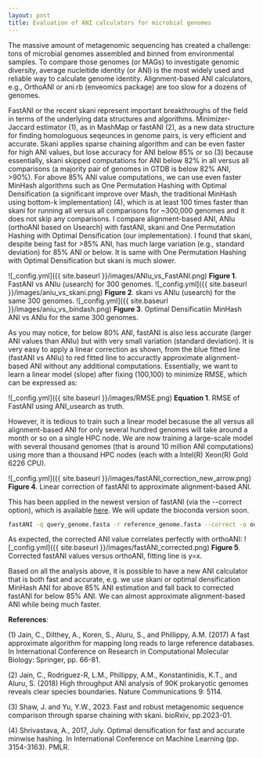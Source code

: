 ```yaml
---
layout: post
title: Evaluation of ANI calculators for microbial genomes
---
```


The massive amount of metagenomic sequencing has created a challenge: tons of microbial genomes assembled and binned from environmental samples. To compare those genomes (or MAGs) to investigate genomic diversity, average nucleitide identity (or ANI) is the most widely used and reliable way to calculate genome identity. Alignment-based ANI calculators, e.g., OrthoANI or ani.rb (enveomics package) are too slow for a dozens of genomes. 


FastANI or the recent skani  represent important breakthroughs of the field in terms of the underlying data structures and algorithms. Minimizer-Jaccard estimator (1), as in MashMap or fastANI (2), as a new data structure for finding homologuous seqeunces in genome pairs, is very efficient and accurate. Skani applies sparse chaining algorithm and can be even faster for high ANI values, but lose accuracy for ANI below 85% or so (3) because essentially, skani skipped computations for ANI below 82% in all versus all comparisons (a majority pair of genomes in GTDB is below 82% ANI, >90%). For above 85% ANI value computations, we can use even faster MinHash algorithms such as One Permutation Hashing with Optimal Densification (a significant improve over Mash, the traditional MinHash using bottom-k implementation) (4), which is at least 100 times faster than skani for running all versus all comparisons for ~300,000 genomes and it does not skip any comparisons. I compare alignment-based ANI, ANIu (orthoANI based on Usearch) with fastANI, skani and One Permutation Hashing with Optimal Densification (our implementation). I found that skani, despite being fast for >85% ANI, has much large variation (e.g., standard deviation) for 85% ANI or below. It is same with One Permutation Hashing with Optimal Densification but skani is much slower. 

![_config.yml]({{ site.baseurl }}/images/ANIu_vs_FastANI.png)
**Figure 1**. FastANI vs ANIu (usearch) for 300 genomes.
![_config.yml]({{ site.baseurl }}/images/aniu_vs_skani.png)
**Figure 2**. skani vs ANIu (usearch) for the same 300 genomes.
![_config.yml]({{ site.baseurl }}/images/aniu_vs_bindash.png)
**Figure 3**. Optimal Densificatiin MinHash ANI vs ANIu for the same 300 genomes.

As you may notice, for below 80% ANI, fastANI is also less accurate (larger ANI values than ANIu) but with very small variation (standard deviation). It is very easy to apply a linear correction as shown, from the blue fitted line (fastANI vs ANIu) to red fitted line to accuractly approximate alignment-based ANI without any additional computations. Essentially, we want to learn a linear model (slope) after fixing (100,100) to minimize RMSE, which can be expressed as:

![_config.yml]({{ site.baseurl }}/images/RMSE.png)
**Equation 1**. RMSE of FastANI using ANI_usearch as truth. 




However, it is tedious to train such a linear model becasuse the all versus all alignment-based ANI for only several hundred genomes will take around a month or so on a single HPC node. We are now training a large-scale model with several thousand genomes (that is around 10 million ANI computations) using more than a thousand HPC nodes (each with a Intel(R) Xeon(R) Gold 6226 CPU).

![_config.yml]({{ site.baseurl }}/images/fastANI_correction_new_arrow.png)
**Figure 4**. Linear correction of fastANI to approximate alignment-based ANI.

This has been applied in the newest version of fastANI (via the --correct option), which is available [here](https://github.com/jianshu93/FastANI/releases/tag/v1.34). We will update the bioconda version soon. 

```bash
fastANI -q query_genome.fasta -r reference_genome.fasta --correct -o output.txt
```


As expected, the corrected ANI value correlates perfectly with orthoANI:
![_config.yml]({{ site.baseurl }}/images/fastANI_corrected.png)
**Figure 5**. Corrected fastANI values versus orthoANI, fitting line is y=x.

Based on all the analysis above, it is possible to have a new ANI calculator that is both fast and accurate, e.g. we use skani or optimal densification MinHash ANI for above 85% ANI estimation and fall back to corrected fastANI for below 85% ANI. We can almost approximate alignment-based ANI while being much faster.





**References**:

(1) Jain, C., Dilthey, A., Koren, S., Aluru, S., and Phillippy, A.M. (2017) A fast approximate algorithm for mapping long reads to large reference databases. In International Conference on Research in Computational Molecular Biology: Springer, pp. 66-81.

(2) Jain, C., Rodriguez-R, L.M., Phillippy, A.M., Konstantinidis, K.T., and Aluru, S. (2018) High throughput ANI analysis of 90K prokaryotic genomes reveals clear species boundaries. Nature Communications 9: 5114.

(3) Shaw, J. and Yu, Y.W., 2023. Fast and robust metagenomic sequence comparison through sparse chaining with skani. bioRxiv, pp.2023-01.

(4) Shrivastava, A., 2017, July. Optimal densification for fast and accurate minwise hashing. In International Conference on Machine Learning (pp. 3154-3163). PMLR.

